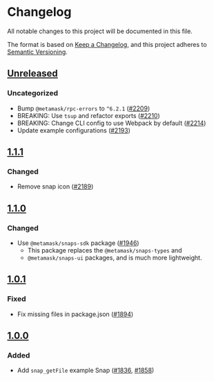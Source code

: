 # Changelog

All notable changes to this project will be documented in this file.

The format is based on [Keep a Changelog](https://keepachangelog.com/en/1.0.0/),
and this project adheres to [Semantic Versioning](https://semver.org/spec/v2.0.0.html).

## [Unreleased]

### Uncategorized

- Bump `@metamask/rpc-errors` to `^6.2.1` ([#2209](https://github.com/MetaMask/snaps-skunkworks.git/pull/2209))
- BREAKING: Use `tsup` and refactor exports ([#2210](https://github.com/MetaMask/snaps-skunkworks.git/pull/2210))
- BREAKING: Change CLI config to use Webpack by default ([#2214](https://github.com/MetaMask/snaps-skunkworks.git/pull/2214))
- Update example configurations ([#2193](https://github.com/MetaMask/snaps-skunkworks.git/pull/2193))

## [1.1.1]

### Changed

- Remove snap icon ([#2189](https://github.com/MetaMask/snaps/pull/2189))

## [1.1.0]

### Changed

- Use `@metamask/snaps-sdk` package ([#1946](https://github.com/MetaMask/snaps/pull/1946))
  - This package replaces the `@metamask/snaps-types` and
  - `@metamask/snaps-ui` packages, and is much more lightweight.

## [1.0.1]

### Fixed

- Fix missing files in package.json ([#1894](https://github.com/MetaMask/snaps/pull/1894))

## [1.0.0]

### Added

- Add `snap_getFile` example Snap ([#1836](https://github.com/MetaMask/snaps/pull/1836), [#1858](https://github.com/MetaMask/snaps/pull/1858))

[Unreleased]: https://github.com/MetaMask/snaps-skunkworks.git/compare/@metamask/get-file-example-snap@1.1.1...HEAD
[1.1.1]: https://github.com/MetaMask/snaps-skunkworks.git/compare/@metamask/get-file-example-snap@1.1.0...@metamask/get-file-example-snap@1.1.1
[1.1.0]: https://github.com/MetaMask/snaps-skunkworks.git/compare/@metamask/get-file-example-snap@1.0.1...@metamask/get-file-example-snap@1.1.0
[1.0.1]: https://github.com/MetaMask/snaps-skunkworks.git/compare/@metamask/get-file-example-snap@1.0.0...@metamask/get-file-example-snap@1.0.1
[1.0.0]: https://github.com/MetaMask/snaps-skunkworks.git/releases/tag/@metamask/get-file-example-snap@1.0.0
